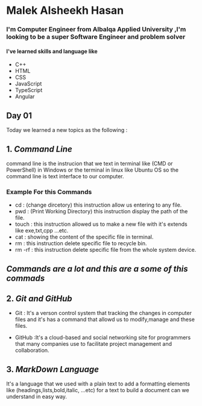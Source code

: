 # Malek Alsheekh Hasan

### I'm Computer Engineer from Albalqa Applied University ,I'm looking to be a super Software Engineer and problem solver

#### I've learned skills and language like

- C++
- HTML
- CSS
- JavaScript
- TypeScript
- Angular

## Day 01

Today we learned a new topics as the following :

## 1. _Command Line_

command line is the instrucion that we text in terminal like (CMD or PowerShell) in Windows or the terminal in linux like Ubuntu OS so the command line is text interface to our computer.

### Example For this Commands

- cd : (change dircetory) this instruction allow us entering to any file.
- pwd : (Print Working Directory) this instruction display the path of the file.
- touch : this instruction allowed us to make a new file with it's extends like exe,txt,cpp ...etc.
- cat : showing the content of the specific file in terminal.
- rm : this instruction delete specific file to recycle bin.
- rm -rf : this instruction delete specific file from the whole system device.

## _Commands are a lot and this are a some of this commads_

## 2. _Git and GitHub_

- Git : It's a verson control system that tracking the changes in computer files and it's has a command that allowd us to modify,manage and  these files.

- GitHub :It's a cloud-based and social networking site for programmers that many companies use to facilitate project management and collaboration.

## 3. _MarkDown Language_

It's a language that we used with a plain text to add a formatting elements like (headings,lists,bold,italic, ...etc) for a text to build a document can we understand in easy way.

